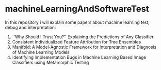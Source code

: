 # machineLearningAndSoftwareTest

In this repository i will explain some papers about machine learning test, debug and interpretation:

1. ``Why Should I Trust You?'' Explaining the Predictions of Any Classifier
2. Consistent Individualized Feature Attribution for Tree Ensembles
3. Manifold: A Model-Agnostic Framework for Interpretation and Diagnosis of Machine Learning Models
4. Identifying Implementation Bugs in Machine Learning Based Image Classifiers using Metamorphic Testing

